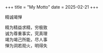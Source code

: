 +++
title = "My Motto"
date = 2025-02-21
+++

精诚竭惮

精为精益求精，穷极致  
诚为尊重事实，究真理  
竭为竭己所能，尽人事  
惮为洞若观火，明得失  
